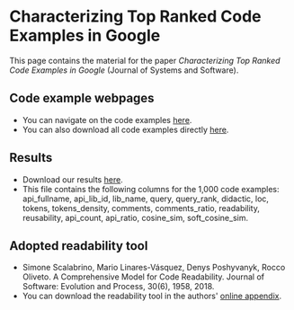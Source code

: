# Characterizing Top Ranked Code Examples in Google

This page contains the material for the paper *Characterizing Top Ranked Code Examples in Google* (Journal of Systems and Software).

## Code example webpages

- You can navigate on the code examples [here](./code-examples).
- You can also download all code examples directly [here](https://github.com/andrehora/jss-code-examples/raw/main/code-examples/code-examples.zip).

## Results

- Download our results [here](./dataset/dataset.csv).
- This file contains the following columns for the 1,000 code examples: api_fullname, api_lib_id, lib_name, query, query_rank, didactic, loc, tokens, tokens_density, comments, comments_ratio, readability, reusability, api_count, api_ratio, cosine_sim, soft_cosine_sim.

## Adopted readability tool

- Simone Scalabrino, Mario Linares-Vásquez, Denys Poshyvanyk, Rocco Oliveto. A Comprehensive Model for Code Readability. Journal of Software: Evolution and Process, 30(6), 1958, 2018.
- You can download the readability tool in the authors' [online appendix](https://dibt.unimol.it/report/readability).
